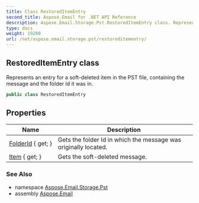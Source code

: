 ```yaml
---
title: Class RestoredItemEntry
second_title: Aspose.Email for .NET API Reference
description: Aspose.Email.Storage.Pst.RestoredItemEntry class. Represents an entry for a softdeleted item in the PST file containing the message and the folder Id it was in
type: docs
weight: 19200
url: /net/aspose.email.storage.pst/restoreditementry/
---
```

## RestoredItemEntry class

Represents an entry for a soft-deleted item in the PST file, containing the message and the folder Id it was in.

```csharp
public class RestoredItemEntry
```

## Properties

| Name | Description |
| --- | --- |
| [FolderId](../../aspose.email.storage.pst/restoreditementry/folderid/) { get; } | Gets the folder Id in which the message was originally located. |
| [Item](../../aspose.email.storage.pst/restoreditementry/item/) { get; } | Gets the soft-deleted message. |

### See Also

* namespace [Aspose.Email.Storage.Pst](../../aspose.email.storage.pst/)
* assembly [Aspose.Email](../../)


